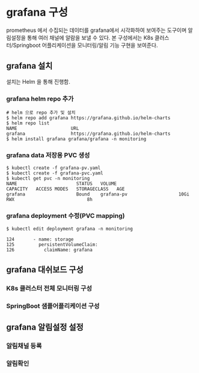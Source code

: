 
# grafana 구성

prometheus 에서 수집되는 데이터를 grafana에서 시각화하여 보여주는 도구이며 알림설정을 통해 여러 채널에 알람을 보낼 수 있다.
본 구성에서는 K8s 클러스터/Springboot 어플리케이션을 모니터링/알림 기능 구현을 보여준다.

## grafana 설치

설치는 Helm 을 통해 진행함.

### grafana helm repo 추가
```text
# helm 으로 repo 추가 및 설치
$ helm repo add grafana https://grafana.github.io/helm-charts
$ helm repo list 
NAME                	URL                                               
grafana             	https://grafana.github.io/helm-charts
$ helm install grafana grafana/grafana -n monitoring
```
### grafana data 저장용 PVC 생성
```text
$ kubectl create -f grafana-pv.yaml
$ kubectl create -f grafana-pvc.yaml
$ kubectl get pvc -n monitoring
NAME                      STATUS   VOLUME                       CAPACITY   ACCESS MODES   STORAGECLASS   AGE
grafana                   Bound    grafana-pv                   10Gi       RWX                           8h
```

### grafana deployment 수정(PVC mapping)
```text
$ kubectl edit deployment grafana -n monitoring

124       - name: storage
125         persistentVolumeClaim:
126           claimName: grafana

```
## grafana 대쉬보드 구성

### K8s 클러스터 전체 모니터링 구성

### SpringBoot 샘플어플리케이션 구성

## grafana 알림설정 설정

### 알림채널 등록

### 알림확인

